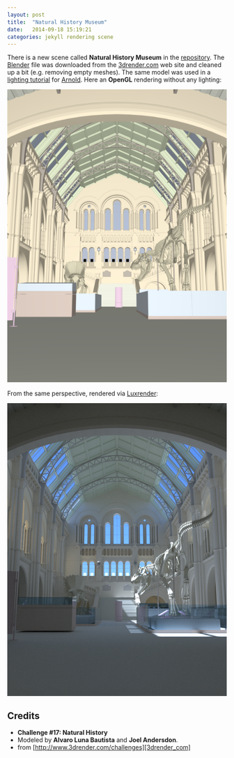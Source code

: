 ```yaml
---
layout: post
title:  "Natural History Museum"
date:   2014-09-18 15:19:21
categories: jekyll rendering scene
---
```


There is a new scene called __Natural History Museum__ in the
[repository][repo]. The [Blender][blender] file was downloaded from
the [3drender.com][3drender_com] web site and cleaned up a bit
(e.g. removing empty meshes). The same model was used in a [lighting
tutorial][lighting-tutorial] for [Arnold][arnold]. Here an __OpenGL__
rendering without any lighting:

<img src="/assets/natural_history_museum.png" alt="New scene 'Natural
History Museum' OpenGL rendered." width="600" class="img-thumbnail"/>

From the same perspective, rendered via [Luxrender][luxrender]:

<img src="/assets/natural_history_museum_luxrender_preview.png"
alt="New scene 'Natural History Museum' rendered by Luxrender."
width="600" class="img-thumbnail"/>

Credits
-------

* __Challenge #17: Natural History__
* Modeled by __Alvaro Luna Bautista__ and __Joel Andersdon__.
* from [http://www.3drender.com/challenges][3drender_com]

[repo]:              https://github.com/wahn/export_multi/tree/master/10_natural_history_museum
[blender]:           http://www.blender.org
[3drender_com]:      http://www.3drender.com/challenges
[lighting-tutorial]: https://support.solidangle.com/display/AFMUG/Lighting+the+Natural+History+Museum
[arnold]:            https://www.solidangle.com/arnold
[luxrender]:         http://www.luxrender.net/en_GB/index
